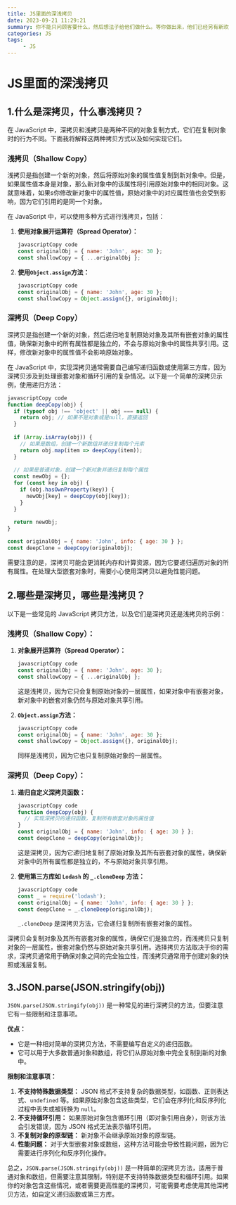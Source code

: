```yaml
---
title: JS里面的深浅拷贝
date: 2023-09-21 11:29:21
summary: 你不能只问顾客要什么，然后想法子给他们做什么。等你做出来，他们已经另有新欢了。
categories: JS
tags:	
	 - JS
---
```


# JS里面的深浅拷贝

## 1.什么是深拷贝，什么事浅拷贝？

在 JavaScript 中，深拷贝和浅拷贝是两种不同的对象复制方式，它们在复制对象时的行为不同。下面我将解释这两种拷贝方式以及如何实现它们。

### 浅拷贝（Shallow Copy）

浅拷贝是指创建一个新的对象，然后将原始对象的属性值复制到新对象中。但是，如果属性值本身是对象，那么新对象中的该属性将引用原始对象中的相同对象。这就意味着，如果s你修改新对象中的属性值，原始对象中的对应属性值也会受到影响，因为它们引用的是同一个对象。

在 JavaScript 中，可以使用多种方式进行浅拷贝，包括：

1. **使用对象展开运算符（Spread Operator）：**

   ```js
   javascriptCopy code
   const originalObj = { name: 'John', age: 30 };
   const shallowCopy = { ...originalObj };
   ```

2. **使用`Object.assign`方法：**

   ```js
   javascriptCopy code
   const originalObj = { name: 'John', age: 30 };
   const shallowCopy = Object.assign({}, originalObj);
   ```

### 深拷贝（Deep Copy）

深拷贝是指创建一个新的对象，然后递归地复制原始对象及其所有嵌套对象的属性值，确保新对象中的所有属性都是独立的，不会与原始对象中的属性共享引用。这样，修改新对象中的属性值不会影响原始对象。

在 JavaScript 中，实现深拷贝通常需要自己编写递归函数或使用第三方库，因为深拷贝涉及到处理嵌套对象和循环引用的复杂情况。以下是一个简单的深拷贝示例，使用递归方法：

```js
javascriptCopy code
function deepCopy(obj) {
  if (typeof obj !== 'object' || obj === null) {
    return obj; // 如果不是对象或是null，直接返回
  }
  
  if (Array.isArray(obj)) {
    // 如果是数组，创建一个新数组并递归复制每个元素
    return obj.map(item => deepCopy(item));
  }
  
  // 如果是普通对象，创建一个新对象并递归复制每个属性
  const newObj = {};
  for (const key in obj) {
    if (obj.hasOwnProperty(key)) {
      newObj[key] = deepCopy(obj[key]);
    }
  }
  
  return newObj;
}

const originalObj = { name: 'John', info: { age: 30 } };
const deepClone = deepCopy(originalObj);
```

需要注意的是，深拷贝可能会更消耗内存和计算资源，因为它要递归遍历对象的所有属性。在处理大型嵌套对象时，需要小心使用深拷贝以避免性能问题。

## 2.哪些是深拷贝，哪些是浅拷贝？

以下是一些常见的 JavaScript 拷贝方法，以及它们是深拷贝还是浅拷贝的示例：

### 浅拷贝（Shallow Copy）：

1. **对象展开运算符（Spread Operator）：**

   ```js
   javascriptCopy code
   const originalObj = { name: 'John', age: 30 };
   const shallowCopy = { ...originalObj };
   ```

   这是浅拷贝，因为它只会复制原始对象的一层属性，如果对象中有嵌套对象，新对象中的嵌套对象仍然与原始对象共享引用。

2. **`Object.assign`方法：**

   ```js
   javascriptCopy code
   const originalObj = { name: 'John', age: 30 };
   const shallowCopy = Object.assign({}, originalObj);
   ```

   同样是浅拷贝，因为它也只复制原始对象的一层属性。

### 深拷贝（Deep Copy）：

1. **递归自定义深拷贝函数：**

   ```js
   javascriptCopy code
   function deepCopy(obj) {
     // 实现深拷贝的递归函数，复制所有嵌套对象的属性值
   }
   const originalObj = { name: 'John', info: { age: 30 } };
   const deepClone = deepCopy(originalObj);
   ```

   这是深拷贝，因为它递归地复制了原始对象及其所有嵌套对象的属性，确保新对象中的所有属性都是独立的，不与原始对象共享引用。

2. **使用第三方库如 `Lodash` 的 `_.cloneDeep` 方法：**

   ```js
   javascriptCopy code
   const _ = require('lodash');
   const originalObj = { name: 'John', info: { age: 30 } };
   const deepClone = _.cloneDeep(originalObj);
   ```

   `_.cloneDeep` 是深拷贝方法，它会递归复制所有嵌套对象的属性。

深拷贝会复制对象及其所有嵌套对象的属性，确保它们是独立的，而浅拷贝只复制对象的一层属性，嵌套对象仍然与原始对象共享引用。选择拷贝方法取决于你的需求，深拷贝通常用于确保对象之间的完全独立性，而浅拷贝通常用于创建对象的快照或浅层复制。

## 3.JSON.parse(JSON.stringify(obj))

`JSON.parse(JSON.stringify(obj))` 是一种常见的进行深拷贝的方法，但要注意它有一些限制和注意事项。

**优点：**

- 它是一种相对简单的深拷贝方法，不需要编写自定义的递归函数。
- 它可以用于大多数普通对象和数组，将它们从原始对象中完全复制到新的对象中。

**限制和注意事项：**

1. **不支持特殊数据类型：** JSON 格式不支持复杂的数据类型，如函数、正则表达式、`undefined` 等。如果原始对象包含这些类型，它们会在序列化和反序列化过程中丢失或被转换为 `null`。
2. **不支持循环引用：** 如果原始对象包含循环引用（即对象引用自身），则该方法会引发错误，因为 JSON 格式无法表示循环引用。
3. **不复制对象的原型链：** 新对象不会继承原始对象的原型链。
4. **性能问题：** 对于大型嵌套对象或数组，这种方法可能会导致性能问题，因为它需要进行序列化和反序列化操作。

总之，`JSON.parse(JSON.stringify(obj))` 是一种简单的深拷贝方法，适用于普通对象和数组，但需要注意其限制，特别是不支持特殊数据类型和循环引用。如果你的对象包含这些情况，或者需要更高性能的深拷贝，可能需要考虑使用其他深拷贝方法，如自定义递归函数或第三方库。
